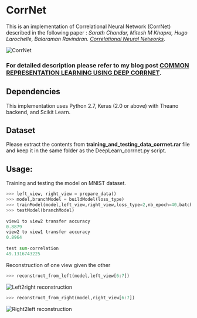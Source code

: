 
# CorrNet

This is an implementation of Correlational Neural Network (CorrNet) described in the following paper : *Sarath Chandar, Mitesh M Khapra, Hugo Larochelle, Balaraman Ravindran. [Correlational Neural Networks](https://arxiv.org/pdf/1504.07225.pdf)*. 

![CorrNet](https://cloud.githubusercontent.com/assets/22491381/26366765/e31809d2-4009-11e7-80e2-d79cfd04a418.PNG)

### For detailed description please refer to my blog post [COMMON REPRESENTATION LEARNING USING DEEP CORRNET](http://deeplearn-ai.com/2017/05/24/common-representation-learning-using-deep-corrnet/).
## Dependencies
This implementation uses Python 2.7, Keras (2.0 or above) with Theano backend, and Scikit Learn. 

## Dataset 
Please extract the contents from **training_and_testing_data_corrnet.rar** file and keep it in the same folder as the DeepLearn_corrnet.py script.

## Usage:
Training and testing the model on MNIST dataset.

```python
>>> left_view, right_view = prepare_data()
>>> model,branchModel = buildModel(loss_type)
>>> trainModel(model,left_view,right_view,loss_type=2,nb_epoch=40,batch_size=100)
>>> testModel(branchModel)
 
view1 to view2 transfer accuracy
0.8879
view2 to view1 transfer accuracy
0.8964
 
test sum-correlation
49.1316743225
```
Reconstruction of one view given the other
```python
>>> reconstruct_from_left(model,left_view[6:7])
```
![Left2right reconstruction](https://i0.wp.com/deeplearnschool.files.wordpress.com/2017/05/git1.png?ssl=1&w=450)

```python
>>> reconstruct_from_right(model,right_view[6:7])
```
![Right2left reconstruction](https://i0.wp.com/deeplearnschool.files.wordpress.com/2017/05/git2.png?ssl=1&w=450)

